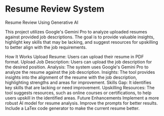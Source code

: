 # Resume Review System
Resume Review Using Generative AI

This project utilizes Google's Gemini Pro to analyze uploaded resumes against provided job descriptions. The goal is to provide valuable insights, highlight key skills that may be lacking, and suggest resources for upskilling to better align with the job requirements.

How It Works
Upload Resume: Users can upload their resume in PDF format.
Upload Job Description: Users can upload the job description for the desired position.
Analysis: The system uses Google's Gemini Pro to analyze the resume against the job description.
Insights: The tool provides insights into the alignment of the resume with the job description, highlighting strengths and areas for improvement.
Skills Gap: It identifies key skills that are lacking or need improvement.
Upskilling Resources: The tool suggests resources, such as online courses or certifications, to help users upskill in the identified areas.
Future Enhancements
Implement a more robust AI model for resume analysis.
Improve the prompts for better results.
Include a LaTex code generator to make the current resume better.
